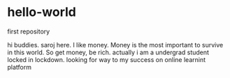# hello-world
first repository

hi buddies.
saroj here. I like money. Money is the most important to survive in this world. So get money, be rich.
actually i am a undergrad student locked in lockdown. looking for way to my success on online learnint platform
